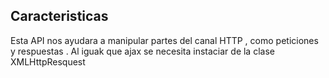 ## **Caracteristicas**
Esta API nos ayudara a manipular partes del canal HTTP , como peticiones y respuestas . 
Al iguak que ajax se necesita instaciar de la clase XMLHttpResquest
